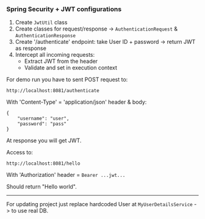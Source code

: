 ### Spring Security + JWT configurations 

1. Create `JwtUtil` class
2. Create classes for request/response -> `AuthenticationRequest` & `AuthenticationResponse`
3. Create '/authenticate' endpoint: take User ID + password -> return JWT as response
4. Intercept all incoming requests:
    - Extract JWT from the header
    - Validate and set in execution context
    
    
For demo run you have to sent POST request to:
    
    http://localhost:8081/authenticate
        
With 'Content-Type' = 'application/json' header & body:

    {
        "username": "user",
        "password": "pass"
    }                

At response you will get JWT.

Access to:

    http://localhost:8081/hello
    
With 'Authorization' header = `Bearer ...jwt...`

Should return "Hello world".  

---

For updating project just replace hardcoded User at `MyUserDetailsService` -> to use real DB.  